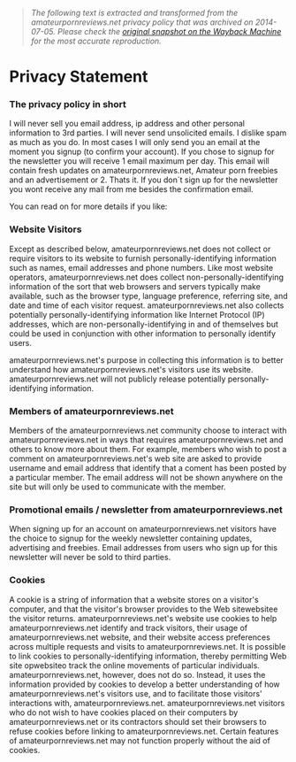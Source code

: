 > *The following text is extracted and transformed from the amateurpornreviews.net privacy policy that was archived on 2014-07-05. Please check the [original snapshot on the Wayback Machine](https://web.archive.org/web/20140705091819id_/http%3A//www.amateurpornreviews.net/privacy.php) for the most accurate reproduction.*

# Privacy Statement

### The privacy policy in short

I will never sell you email address, ip address and other personal information to 3rd parties. I will never send unsolicited emails. I dislike spam as much as you do. In most cases I will only send you an email at the moment you signup (to confirm your account). If you chose to signup for the newsletter you will receive 1 email maximum per day. This email will contain fresh updates on amateurpornreviews.net, Amateur porn freebies and an advertisement or 2. Thats it. If you don`t sign up for the newsletter you wont receive any mail from me besides the confirmation email. 

You can read on for more details if you like:

### Website Visitors

Except as described below, amateurpornreviews.net does not collect or require visitors to its website to furnish personally-identifying information such as names, email addresses and phone numbers. Like most website operators, amateurpornreviews.net does collect non-personally-identifying information of the sort that web browsers and servers typically make available, such as the browser type, language preference, referring site, and date and time of each visitor request. amateurpornreviews.net also collects potentially personally-identifying information like Internet Protocol (IP) addresses, which are non-personally-identifying in and of themselves but could be used in conjunction with other information to personally identify users. 

amateurpornreviews.net's purpose in collecting this information is to better understand how amateurpornreviews.net's visitors use its website. amateurpornreviews.net will not publicly release potentially personally-identifying information. 

### Members of amateurpornreviews.net

Members of the amateurpornreviews.net community choose to interact with amateurpornreviews.net in ways that requires amateurpornreviews.net and others to know more about them. For example, members who wish to post a comment on amateurpornreviews.net's web site are asked to provide username and email address that identify that a coment has been posted by a particular member. The email address will not be shown anywhere on the site but will only be used to communicate with the member. 

### Promotional emails / newsletter from amateurpornreviews.net

When signing up for an account on amateurpornreviews.net visitors have the choice to signup for the weekly newsletter containing updates, advertising and freebies. Email addresses from users who sign up for this newsletter will never be sold to third parties. 

### Cookies

A cookie is a string of information that a website stores on a visitor's computer, and that the visitor's browser provides to the Web sitewebsitee the visitor returns. amateurpornreviews.net's website use cookies to help amateurpornreviews.net identify and track visitors, their usage of amateurpornreviews.net website, and their website access preferences across multiple requests and visits to amateurpornreviews.net. It is possible to link cookies to personally-identifying information, thereby permitting Web site opwebsiteo track the online movements of particular individuals. amateurpornreviews.net, however, does not do so. Instead, it uses the information provided by cookies to develop a better understanding of how amateurpornreviews.net's visitors use, and to facilitate those visitors' interactions with, amateurpornreviews.net. amateurpornreviews.net visitors who do not wish to have cookies placed on their computers by amateurpornreviews.net or its contractors should set their browsers to refuse cookies before linking to amateurpornreviews.net. Certain features of amateurpornreviews.net may not function properly without the aid of cookies. 
